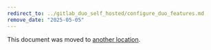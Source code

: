 ```yaml
---
redirect_to: ../gitlab_duo_self_hosted/configure_duo_features.md
remove_date: "2025-05-05"
---
```


<!-- markdownlint-disable -->
<!-- vale off -->

This document was moved to [another location](../gitlab_duo_self_hosted/configure_duo_features.md).

<!-- This redirect file can be deleted after <2025-05-05>. -->
<!-- Redirects that point to other docs in the same project expire in three months. -->
<!-- Redirects that point to docs in a different project or site (link is not relative and starts with `https:`) expire in one year. -->
<!-- Before deletion, see: https://docs.gitlab.com/ee/development/documentation/redirects.html -->
